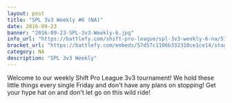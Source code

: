 ```yaml
---
layout: post
title: "SPL 3v3 Weekly #6 (NA)"
date: 2016-09-23
banner: "2016-09-23-SPL-3v3-Weekly-6.jpg"
info_url: "https://battlefy.com/shift-pro-league/spl-3v3-weekly-6-na/57d57c1106b332310ce1ce14/info"
bracket_url: "https://battlefy.com/embeds/57d57c1106b332310ce1ce14/stage/57d57c1106b332310ce1ce15"
category: NA
description: "SPL 3v3 Weekly"
---
```


Welcome to our weekly Shift Pro League 3v3 tournament! We hold these little things every single Friday and don't have any plans on stopping! Get your hype hat on and don't let go on this wild ride!
